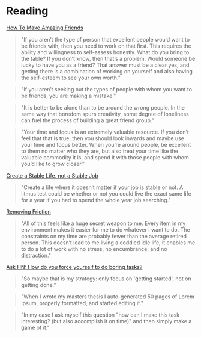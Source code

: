# Reading

[How To Make Amazing Friends](https://tynan.com/excellentfriends/)

> "If you aren’t the type of person that excellent people would want to be friends with, then you need to work on that first. This requires the ability and willingness to self-assess honestly. What do you bring to the table? If you don’t know, then that’s a problem. Would someone be lucky to have you as a friend? That answer must be a clear yes, and getting there is a combination of working on yourself and also having the self-esteem to see your own worth."

> "If you aren’t seeking out the types of people with whom you want to be friends, you are making a mistake."

> "It is better to be alone than to be around the wrong people. In the same way that boredom spurs creativity, some degree of loneliness can fuel the process of building a great friend group."

> "Your time and focus is an extremely valuable resource. If you don’t feel that that is true, then you should look inwards and maybe use your time and focus better. When you’re around people, be excellent to them no matter who they are, but also treat your time like the valuable commodity it is, and spend it with those people with whom you’d like to grow closer."

[Create a Stable Life, not a Stable Job](https://tynan.com/stable/)

> "Create a life where it doesn’t matter if your job is stable or not. A litmus test could be whether or not you could live the exact same life for a year if you had to spend the whole year job searching."

[Removing Friction](https://tynan.com/friction/)

> "All of this feels like a huge secret weapon to me. Every item in my environment makes it easier for me to do whatever I want to do. The constraints on my time are probably fewer than the average retired person. This doesn’t lead to me living a coddled idle life, it enables me to do a lot of work with no stress, no encumbrance, and no distraction."

[Ask HN: How do you force yourself to do boring tasks?](https://news.ycombinator.com/item?id=29725668)

> "So maybe that is my strategy: only focus on 'getting started', not on getting done."

> "When I wrote my masters thesis I auto-generated 50 pages of Lorem Ipsum, properly formatted, and started editing it."

> "In my case I ask myself this question "how can I make this task interesting? (but also accomplish it on time)" and then simply make a game of it."